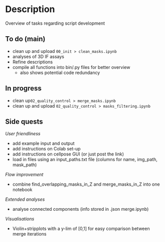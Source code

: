 # Description
Overview of tasks regarding script development

## To do (main)
- clean up and upload `00_init > clean_masks.ipynb`
- analyses of 3D IF assays
- Refine descriptions
- compile all functions into bin/.py files for better overview
    - also shows potential code redundancy

## In progress
- clean up`02_quality_control > merge_masks.ipynb`
- clean up and upload `02_quality_control > masks_filtering.ipynb`

## Side quests

*User friendliness*
- add example input and output
- add instructions on Colab set-up
- add instructions on cellpose GUI (or just post the link)
- load in files using an input_paths.txt file (columns for name, img_path, mask_path)

*Flow improvement*
- combine find_overlapping_masks_in_Z and merge_masks_in_Z into one notebook

*Extended analyses*
- analyse connected components (info stored in .json merge.ipynb)

*Visualisations*
- Violin+stripplots with a y-lim of [0,1] for easy comparison between merge iterations